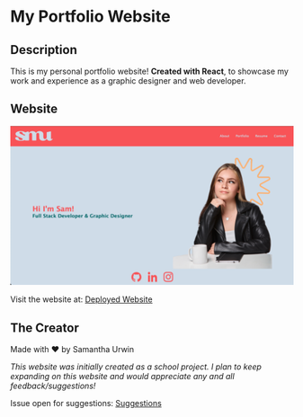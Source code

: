 # My Portfolio Website

## Description

This is my personal portfolio website! **Created with React**, to showcase my work and experience as a graphic designer and web developer.

## Website

![Screenshot of Webpage](./portfolio-home.png)

Visit the website at: [Deployed Website](https://samurwin.github.io/smu-portfolio/)

## The Creator

Made with ❤️ by Samantha Urwin

*This website was initially created as a school project. I plan to keep expanding on this website and would appreciate any and all feedback/suggestions!*

Issue open for suggestions: [Suggestions](https://github.com/samurwin/smu-portfolio/issues/1)
